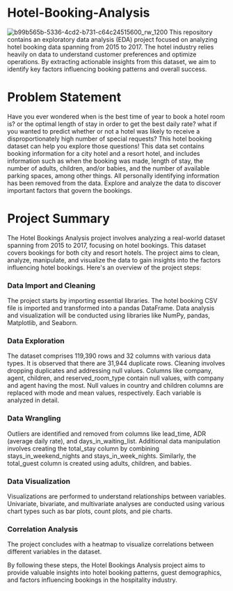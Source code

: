 # Hotel-Booking-Analysis
![b99b565b-5336-4cd2-b731-c64c24515600_rw_1200](https://github.com/akeelrashid/Hotel-Booking-Analysis/assets/121357205/d52850a6-6a9b-498a-a79d-2e8cd248a7b6)
This repository contains an exploratory data analysis (EDA) project focused on analyzing hotel booking data spanning from 2015 to 2017. The hotel industry relies heavily on data to understand customer preferences and optimize operations. By extracting actionable insights from this dataset, we aim to identify key factors influencing booking patterns and overall success.
# Problem Statement
Have you ever wondered when is the best time of year to book a hotel room is? or the optimal length of stay in order to get the best daily rate? what if you wanted to predict whether or not a hotel was likely to receive a disproportionately high number of special requests? This hotel booking dataset can help you explore those questions! This data set contains booking information for a city hotel and a resort hotel, and includes information such as when the booking was made, length of stay, the number of adults, children, and/or babies, and the number of available parking spaces, among other things. All personally identifying information has been removed from the data. Explore and analyze the data to discover important factors that govern the bookings.

# Project Summary
The Hotel Bookings Analysis project involves analyzing a real-world dataset spanning from 2015 to 2017, focusing on hotel bookings. This dataset covers bookings for both city and resort hotels. The project aims to clean, analyze, manipulate, and visualize the data to gain insights into the factors influencing hotel bookings. Here's an overview of the project steps:

### Data Import and Cleaning
The project starts by importing essential libraries. The hotel booking CSV file is imported and transformed into a pandas DataFrame. Data analysis and visualization will be conducted using libraries like NumPy, pandas, Matplotlib, and Seaborn.

### Data Exploration
The dataset comprises 119,390 rows and 32 columns with various data types. It is observed that there are 31,944 duplicate rows. Cleaning involves dropping duplicates and addressing null values. Columns like company, agent, children, and reserved_room_type contain null values, with company and agent having the most. Null values in country and children columns are replaced with mode and mean values, respectively. Each variable is analyzed in detail.

### Data Wrangling
Outliers are identified and removed from columns like lead_time, ADR (average daily rate), and days_in_waiting_list. Additional data manipulation involves creating the total_stay column by combining stays_in_weekend_nights and stays_in_week_nights. Similarly, the total_guest column is created using adults, children, and babies.

### Data Visualization
Visualizations are performed to understand relationships between variables. Univariate, bivariate, and multivariate analyses are conducted using various chart types such as bar plots, count plots, and pie charts.

### Correlation Analysis
The project concludes with a heatmap to visualize correlations between different variables in the dataset.

By following these steps, the Hotel Bookings Analysis project aims to provide valuable insights into hotel booking patterns, guest demographics, and factors influencing bookings in the hospitality industry.

